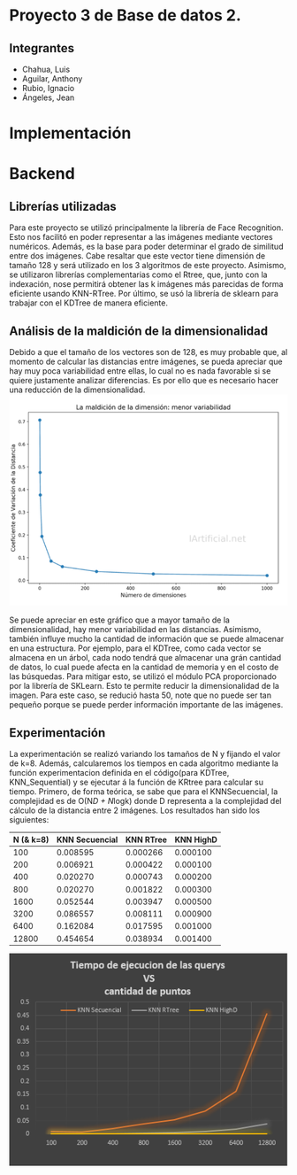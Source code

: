 # Proyecto 3 de Base de datos 2.

## **Integrantes**
* Chahua, Luis
* Aguilar, Anthony
* Rubio, Ignacio
* Ángeles, Jean

# Implementación

# Backend
## Librerías utilizadas
Para este proyecto se utilizó principalmente la librería de Face Recognition. Esto nos facilitó en poder representar a las imágenes mediante vectores numéricos. Además, es la base para poder determinar el grado de similitud entre dos imágenes. Cabe resaltar que este vector tiene dimensión de tamaño 128 y será utilizado en los 3 algoritmos de este proyecto. Asimismo, se utilizaron librerías complementarias como el Rtree, que, junto con la indexación, nose permitirá obtener las k imágenes más parecidas de forma eficiente usando KNN-RTree. Por último, se usó la librería de sklearn para trabajar con el KDTree de manera eficiente.

## Análisis de la maldición de la dimensionalidad
Debido a que el tamaño de los vectores son de 128, es muy probable que, al momento de calcular las distancias entre imágenes, se pueda apreciar que hay muy poca variabilidad entre ellas, lo cual no es nada favorable si se quiere justamente analizar diferencias. Es por ello que es necesario hacer una reducción de la dimensionalidad.
<img src="images/imagen1.png" width="800">

Se puede apreciar en este gráfico que a mayor tamaño de la dimensionalidad, hay menor variabilidad en las distancias. Asimismo, también influye mucho la cantidad de información que se puede almacenar en una estructura. Por ejemplo, para el KDTree, como cada vector se almacena en un árbol, cada nodo tendrá que almacenar una grán cantidad de datos, lo cual puede afecta en la cantidad de memoria y en el costo de las búsquedas.
Para mitigar esto, se utilizó el módulo PCA proporcionado por la librería de SKLearn. Esto te permite reducir la dimensionalidad de la imagen. Para este caso, se redució hasta 50, note que no puede ser tan pequeño porque se puede perder información importante de las imágenes. 

## Experimentación 

La experimentación se realizó variando los tamaños de N y fijando el valor de k=8. Además, calcularemos los tiempos en cada algoritmo mediante la función experimentacion definida en el código(para KDTree, KNN_Sequential) y se ejecutar á la función de KRtree para calcular su tiempo. Primero, de forma teórica, se sabe que para el KNNSecuencial, la complejidad es de O(N*D + N*logk) donde D representa a la complejidad del cálculo de la distancia entre 2 imágenes. Los resultados han sido los siguientes:

<table>
    <thead>
        <tr>
            <th >N (& k=8)</th>
            <th>KNN Secuencial</th>
            <th>KNN RTree</th>
            <th>KNN HighD</th>
        </tr>
    </thead>
    <tbody>
        <tr>
            <td>100</td>
            <td>0.008595</td>
            <td>0.000266</td>
            <td>0.000100</td>
        </tr>
        <tr>
            <td>200</td>
            <td>0.006921</td>
            <td>0.000422</td>
            <td>0.000100</td>
        </tr>
        <tr>
            <td >400</td>
            <td>0.020270</td>
            <td>0.000743</td>
            <td>0.000200</td>
        </tr>
        <tr>
            <td>800</td>
            <td>0.020270</td>
            <td>0.001822</td>
            <td>0.000300</td>
        </tr>
        <tr>
            <td>1600</td>
            <td>0.052544</td>
            <td>0.003947</td>
            <td>0.000500</td>
        </tr>
        <tr>
            <td>3200</td>
            <td>0.086557</td>
            <td>0.008111</td>
            <td>0.000900</td>
        </tr>
        <tr>
            <td>6400</td>
            <td>0.162084</td>
            <td>0.017595</td>
            <td>0.001000</td>
        </tr>
        <tr>
            <td>12800</td>
            <td>0.454654</td>
            <td>0.038934</td>
            <td>0.001400</td>
        </tr>
    </tbody>
</table>


<img src="images/grafica.png" width="800">

